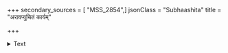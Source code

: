 +++
secondary_sources = [ "MSS_2854",]
jsonClass = "Subhaashita"
title = "अरावप्युचितं कार्यम्"

+++

<details><summary>Text</summary>

अरावप्युचितं कार्यम् आतिथ्यं गृहमागते।  
छेत्तुमप्यागते छायां नोपसंहरते द्रुमः॥
</details>
